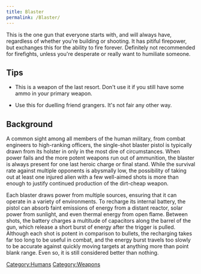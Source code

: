 ```yaml
---
title: Blaster
permalink: /Blaster/
---
```


This is the one gun that everyone starts with, and will always have,
regardless of whether you're building or shooting. It has pitiful
firepower, but exchanges this for the ability to fire forever.
Definitely not recommended for firefights, unless you're desperate or
really want to humiliate someone.

## Tips

- This is a weapon of the last resort. Don't use it if you still have
  some ammo in your primary weapon.

<!-- -->

- Use this for duelling friend grangers. It's not fair any other way.

## Background

A common sight among all members of the human military, from combat
engineers to high-ranking officers, the single-shot blaster pistol is
typically drawn from its holster in only in the most dire of
circumstances. When power fails and the more potent weapons run out of
ammunition, the blaster is always present for one last heroic charge or
final stand. While the survival rate against multiple opponents is
abysmally low, the possibility of taking out at least one injured alien
with a few well-aimed shots is more than enough to justify continued
production of the dirt-cheap weapon.

Each blaster draws power from multiple sources, ensuring that it can
operate in a variety of environments. To recharge its internal battery,
the pistol can absorb faint emissions of energy from a distant reactor,
solar power from sunlight, and even thermal energy from open flame.
Between shots, the battery charges a multitude of capacitors along the
barrel of the gun, which release a short burst of energy after the
trigger is pulled. Although each shot is potent in comparison to
bullets, the recharging takes far too long to be useful in combat, and
the energy burst travels too slowly to be accurate against quickly
moving targets at anything more than point blank range. Even so, it is
still considered better than nothing.

[Category:Humans](Category:Humans "wikilink")
[Category:Weapons](Category:Weapons "wikilink")